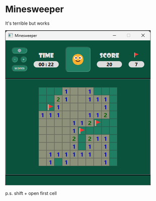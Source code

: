 # Minesweeper
It's terrible but works

![](https://github.com/Z1rea3L/minesweeper/blob/main/image.png)

p.s. shift + open first cell


